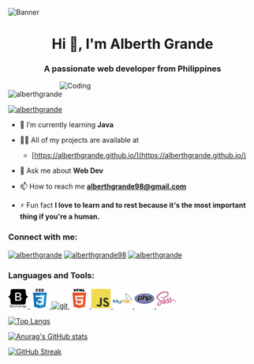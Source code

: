 ![Banner](https://res.cloudinary.com/superfolio/image/upload/v1620689979/68747470733a2f2f692e70696e696d672e636f6d2f6f726967696e616c732f63362f33332f63322f63363333633230656465383266306530636564376435373064626533613166332e676966_yjuh2s.gif)

<h1 align="center">Hi 👋, I'm Alberth Grande</h1>
<h3 align="center">A passionate web developer from Philippines</h3>
<img align="right" alt="Coding" width="400" src="https://i.pinimg.com/originals/f5/36/01/f53601133f236d1cb167ac19f05a3d60.gif">

<p align="left"> <img src="https://komarev.com/ghpvc/?username=alberthgrande&label=Profile%20views&color=0e75b6&style=flat" alt="alberthgrande" /> </p>

<p align="left"> <a href="https://twitter.com/alberthgrande" target="blank"><img src="https://img.shields.io/twitter/follow/alberthgrande?logo=twitter&style=for-the-badge" alt="alberthgrande" /></a> </p>

- 🌱 I’m currently learning **Java**

- 👨‍💻 All of my projects are available at

  - [https://alberthgrande.github.io/](https://alberthgrande.github.io/)

- 💬 Ask me about **Web Dev**

- 📫 How to reach me **alberthgrande98@gmail.com**

- ⚡ Fun fact **I love to learn and to rest because it's the most important thing if you're a human.**

<h3 align="left">Connect with me:</h3>
<p align="left">
<a href="https://twitter.com/alberthgrande" target="blank"><img align="center" src="https://raw.githubusercontent.com/rahuldkjain/github-profile-readme-generator/master/src/images/icons/Social/twitter.svg" alt="alberthgrande" height="30" width="40" /></a>
<a href="https://fb.com/alberthgrande98" target="blank"><img align="center" src="https://raw.githubusercontent.com/rahuldkjain/github-profile-readme-generator/master/src/images/icons/Social/facebook.svg" alt="alberthgrande98" height="30" width="40" /></a>
<a href="https://instagram.com/alberthgrande" target="blank"><img align="center" src="https://raw.githubusercontent.com/rahuldkjain/github-profile-readme-generator/master/src/images/icons/Social/instagram.svg" alt="alberthgrande" height="30" width="40" /></a>
</p>

<h3 align="left">Languages and Tools:</h3>
<p align="left"> 
<a href="https://getbootstrap.com" target="_blank" rel="noreferrer"> 
<img src="https://raw.githubusercontent.com/devicons/devicon/master/icons/bootstrap/bootstrap-plain-wordmark.svg" alt="bootstrap" width="40" height="40"/>
</a>

<a href="https://www.w3schools.com/css/" target="_blank" rel="noreferrer"> 
<img src="https://raw.githubusercontent.com/devicons/devicon/master/icons/css3/css3-original-wordmark.svg" alt="css3" width="40" height="40"/> </a>

<a href="https://git-scm.com/" target="_blank" rel="noreferrer"> 
<img src="https://www.vectorlogo.zone/logos/git-scm/git-scm-icon.svg" alt="git" width="40" height="40"/> 
</a>
<a href="https://www.w3.org/html/" target="_blank" rel="noreferrer">
<img src="https://raw.githubusercontent.com/devicons/devicon/master/icons/html5/html5-original-wordmark.svg" alt="html5" width="40" height="40"> 
</a>

<a href="https://developer.mozilla.org/en-US/docs/Web/JavaScript" target="_blank" rel="noreferrer"> 
<img src="https://raw.githubusercontent.com/devicons/devicon/master/icons/javascript/javascript-original.svg" alt="javascript" width="40" height="40"/> 
</a>

<a href="https://www.mysql.com/" target="_blank" rel="noreferrer"> 
<img src="https://raw.githubusercontent.com/devicons/devicon/master/icons/mysql/mysql-original-wordmark.svg" alt="mysql" width="40" height="40">
</a>

<a href="https://www.php.net" target="_blank" rel="noreferrer"> 
<img src="https://raw.githubusercontent.com/devicons/devicon/master/icons/php/php-original.svg" alt="php" width="40" height="40"/> 
</a>
  
<a href="https://sass-lang.com" target="_blank" rel="noreferrer">
<img src="https://raw.githubusercontent.com/devicons/devicon/master/icons/sass/sass-original.svg" alt="sass" width="40" height="40"/> </a>
</p>

[![Top Langs](https://github-readme-stats.vercel.app/api/top-langs/?username=alberthgrande&show_icons=true&theme=radical&layout=compact)](https://github.com/anuraghazra/github-readme-stats)

[![Anurag's GitHub stats](https://github-readme-stats.vercel.app/api?username=alberthgrande&show_icons=true&theme=radical)](https://github.com/anuraghazra/github-readme-stats)

[![GitHub Streak](https://github-readme-streak-stats.herokuapp.com?user=alberthgrande&theme=radical)](https://git.io/streak-stats)
